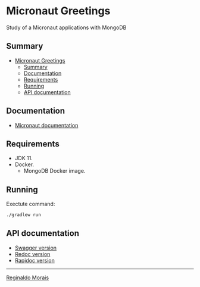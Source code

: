 # Micronaut Greetings

Study of a Micronaut applications with MongoDB

## Summary

- [Micronaut Greetings](#micronaut-greetings)
  - [Summary](#summary)
  - [Documentation](#documentation)
  - [Requirements](#requirements)
  - [Running](#running)
  - [API documentation](#api-documentation)

## Documentation

- [Micronaut documentation](https://docs.micronaut.io/latest/guide/index.html#introduction)

## Requirements

- JDK 11.
- Docker.
  - MongoDB Docker image.

## Running

Exectute command:

```bash
./gradlew run
```

## API documentation

- [Swagger version](http://localhost:8080/swagger-ui)
- [Redoc version](http://localhost:8080/redoc)
- [Rapidoc version](http://localhost:8080/rapidoc)

---

[Reginaldo Morais](mailto:reginaldo.cmorais@gmail.com)
